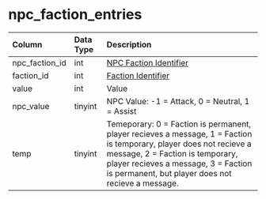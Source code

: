 # npc\_faction\_entries

| Column | Data Type | Description |
| :--- | :--- | :--- |
| npc\_faction\_id | int | [NPC Faction Identifier](npc_faction.md) |
| faction\_id | int | [Faction Identifier](https://github.com/EQEmu/docs-db-schema/tree/e0eb157dbf5563b03c0faf391abc87ec69239f4a/docs/categories/npcs/faction_list.md) |
| value | int | Value |
| npc\_value | tinyint | NPC Value: -1 = Attack, 0 = Neutral, 1 = Assist |
| temp | tinyint | Temeporary: 0 = Faction is permanent, player recieves a message, 1 = Faction is temporary, player does not recieve a message, 2 = Faction is temporary, player recieves a message, 3 = Faction is permanent, but player does not recieve a message. |

